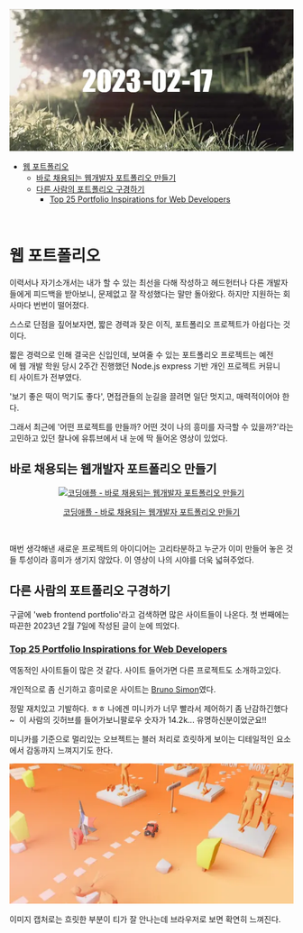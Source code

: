 ![2023-02-17-banner-image](images/2023-02-17.webp)

- [웹 포트폴리오](#웹-포트폴리오)
  - [바로 채용되는 웹개발자 포트폴리오 만들기](#바로-채용되는-웹개발자-포트폴리오-만들기)
  - [다른 사람의 포트폴리오 구경하기](#다른-사람의-포트폴리오-구경하기)
    - [Top 25 Portfolio Inspirations for Web Developers](#top-25-portfolio-inspirations-for-web-developers)

</br>

# 웹 포트폴리오

이력서나 자기소개서는 내가 할 수 있는 최선을 다해 작성하고 헤드헌터나 다른 개발자들에게 피드백을 받아보니, 문제없고 잘 작성했다는 말만 돌아왔다. 하지만 지원하는 회사마다 번번이 떨어졌다.
  
스스로 단점을 짚어보자면, 짧은 경력과 잦은 이직, 포트폴리오 프로젝트가 아쉽다는 것이다.
  
짧은 경력으로 인해 결국은 신입인데, 보여줄 수 있는 포트폴리오 프로젝트는 예전에 웹 개발 학원 당시 2주간 진행했던 Node.js express 기반 개인 프로젝트 커뮤니티 사이트가 전부였다.  
  
'보기 좋은 떡이 먹기도 좋다', 면접관들의 눈길을 끌려면 일단 멋지고, 매력적이어야 한다.  
  
그래서 최근에 '어떤 프로젝트를 만들까? 어떤 것이 나의 흥미를 자극할 수 있을까?'라는 고민하고 있던 찰나에 유튜브에서 내 눈에 딱 들어온 영상이 있었다.

## 바로 채용되는 웹개발자 포트폴리오 만들기

<div align='center'>
  <a href='https://www.youtube.com/watch?v=yDhMmmHZONM'>
    <img src='http://img.youtube.com/vi/yDhMmmHZONM/0.jpg' alt='코딩애플 - 바로 채용되는 웹개발자 포트폴리오 만들기' />
    <p>코딩애플 - 바로 채용되는 웹개발자 포트폴리오 만들기</p>
  </a>
</div>
</br>

매번 생각해낸 새로운 프로젝트의 아이디어는 고리타분하고 누군가 이미 만들어 놓은 것들 투성이라 흥미가 생기지 않았다. 이 영상이 나의 시야를 더욱 넓혀주었다.

## 다른 사람의 포트폴리오 구경하기

구글에 'web frontend portfolio'라고 검색하면 많은 사이트들이 나온다. 첫 번째에는 따끈한 2023년 2월 7일에 작성된 글이 눈에 띄었다.

### [Top 25 Portfolio Inspirations for Web Developers](https://www.hostinger.com/tutorials/web-developer-portfolio)

역동적인 사이트들이 많은 것 같다. 사이트 들어가면 다른 프로젝트도 소개하고있다.

개인적으로 좀 신기하고 흥미로운 사이트는 [Bruno Simon](https://bruno-simon.com/ "Bruno Simon")였다.

정말 재치있고 기발하다. ㅎㅎ 나에겐 미니카가 너무 빨라서 제어하기 좀 난감하긴했다~  이 사람의 깃허브를 들어가보니팔로우 숫자가 14.2k... 유명하신분이었군요!!

미니카를 기준으로 멀리있는 오브젝트는 블러 처리로 흐릿하게 보이는 디테일적인 요소에서 감동까지 느껴지기도 한다.

<div align='center'>
   <img src='images/2023-02-17-image001.webp' alt='Bruno Simon screenshot' />
</div>

이미지 캡처로는 흐릿한 부분이 티가 잘 안나는데 브라우저로 보면 확연히 느껴진다.
